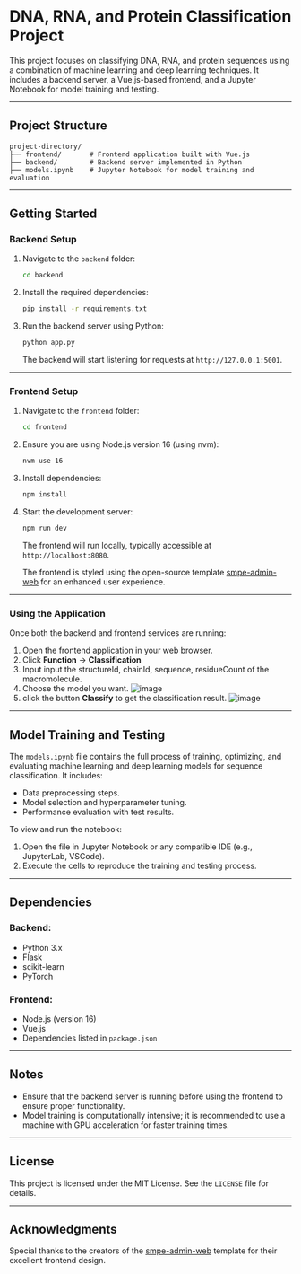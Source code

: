 # DNA, RNA, and Protein Classification Project

This project focuses on classifying DNA, RNA, and protein sequences using a combination of machine learning and deep learning techniques. It includes a backend server, a Vue.js-based frontend, and a Jupyter Notebook for model training and testing.

---

## Project Structure

```
project-directory/
├── frontend/       # Frontend application built with Vue.js
├── backend/        # Backend server implemented in Python
├── models.ipynb    # Jupyter Notebook for model training and evaluation
```

---

## Getting Started

### Backend Setup

1. Navigate to the `backend` folder:
   ```bash
   cd backend
   ```
2. Install the required dependencies:
   ```bash
   pip install -r requirements.txt
   ```

3. Run the backend server using Python:
   ```bash
   python app.py
   ```

   The backend will start listening for requests at `http://127.0.0.1:5001`.

---

### Frontend Setup

1. Navigate to the `frontend` folder:
   ```bash
   cd frontend
   ```

2. Ensure you are using Node.js version 16 (using nvm):
   ```bash
   nvm use 16
   ```

3. Install dependencies:
   ```bash
   npm install
   ```

4. Start the development server:
   ```bash
   npm run dev
   ```

   The frontend will run locally, typically accessible at `http://localhost:8080`.

   The frontend is styled using the open-source template [smpe-admin-web](https://github.com/sanyueruanjian/smpe-admin-web.git) for an enhanced user experience.

---

### Using the Application

Once both the backend and frontend services are running:

1. Open the frontend application in your web browser.
2. Click **Function** -> **Classification**
3. Input input the structureId, chainId, sequence, residueCount of the macromolecule.
4. Choose the model you want.
![image](https://github.com/user-attachments/assets/ece93dd7-728f-4e55-b018-c901918db2a5)
6. click the button **Classify** to get the classification result.
![image](https://github.com/user-attachments/assets/6ce6a8d5-8718-4622-8031-e3135ab0bf9a)

---

## Model Training and Testing

The `models.ipynb` file contains the full process of training, optimizing, and evaluating machine learning and deep learning models for sequence classification. It includes:

- Data preprocessing steps.
- Model selection and hyperparameter tuning.
- Performance evaluation with test results.

To view and run the notebook:

1. Open the file in Jupyter Notebook or any compatible IDE (e.g., JupyterLab, VSCode).
2. Execute the cells to reproduce the training and testing process.

---

## Dependencies

### Backend:
- Python 3.x
- Flask
- scikit-learn
- PyTorch

### Frontend:
- Node.js (version 16)
- Vue.js
- Dependencies listed in `package.json`

---

## Notes

- Ensure that the backend server is running before using the frontend to ensure proper functionality.
- Model training is computationally intensive; it is recommended to use a machine with GPU acceleration for faster training times.

---

## License

This project is licensed under the MIT License. See the `LICENSE` file for details.

---

## Acknowledgments

Special thanks to the creators of the [smpe-admin-web](https://github.com/sanyueruanjian/smpe-admin-web.git) template for their excellent frontend design.
